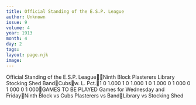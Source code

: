```yaml
---
title: Official Standing of the E.S.P. League
author: Unknown
issue: 9
volume: 4
year: 1913
month: 4
day: 2
tags:
layout: page.njk
image:
---
```

Official Standing of the E.S.P. LeagueNinth Block Plasterers Library Stocking Shed BandCubsw. L. Pct.1 0 1.000 1 0 1.000 1 0 1.000 0 1 000 0 1 000 0 1 000GAMES TO BE PLAYED Games for Wednesday and FridayNinth Block vs Cubs Plasterers vs BandLibrary vs Stocking Shed
